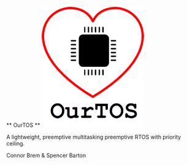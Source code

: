  ** OurTOS ** 
 ![OurTOS](logo.png)

 A lightweight, preemptive multitasking preemptive RTOS with priority ceiling.
 
 Connor Brem & Spencer Barton